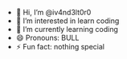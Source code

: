 - 👋 Hi, I’m @iv4nd3lt0r0
- 👀 I’m interested in learn coding
- 🌱 I’m currently learning coding
- 😄 Pronouns: BULL
- ⚡ Fun fact: nothing special

<!---
iv4nd3lt0r0/iv4nd3lt0r0 is a ✨ special ✨ repository because its `README.md` (this file) appears on your GitHub profile.
You can click the Preview link to take a look at your changes.
--->
